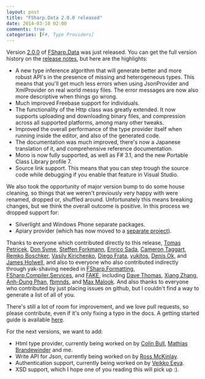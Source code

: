 ```yaml
---
layout: post
title: "FSharp.Data 2.0.0 released"
date: 2014-03-10 02:00
comments: true
categories: [F#, Type Providers]
---
```


Version [2.0.0](http://www.nuget.org/packages/FSharp.Data/2.0.0) of [FSharp.Data](http://fsharp.github.io/FSharp.Data/) was just released. You can get the full version history on the [release notes](https://github.com/fsharp/FSharp.Data/blob/master/RELEASE_NOTES.md), but here are the highlights:

* A new type inference algorithm that will generate better and more robust API's in the presence of missing and heterogeneous types. This means that you'll get much less errors when using JsonProvider and XmlProvider on real world messy files. The error messages are now also more descriptive when things go wrong.
* Much improved Freebase support for individuals.
* The functionality of the Http class was greatly extended. It now supports uploading and downloading binary files, and compression across all supported platforms, among many other tweaks.
* Improved the overall performance of the type provider itself when running inside the editor, and also of the generated code.
* The documentation was much improved, there's now a Japanese translation of it, and comprehensive reference documentation.
* Mono is now fully supported, as well as F# 3.1, and the new Portable Class Library profile 7.
* Source link support. This means that you can step trough the source code while debugging if you enable that feature in Visual Studio.

We also took the opportunity of major version bump to do some house cleaning, so things that we weren't previously very happy with were renamed, dropped or, shuffled around. Unfortunately this means breaking changes, but we think the overall outcome is positive. In this process we dropped support for:

* Silverlight and Windows Phone separate packages.
* Apiary provider (which has now moved to a [separate project](https://github.com/fsprojects/ApiaryProvider)).

Thanks to everyone which contributed directly to this release, [Tomas Petricek](http://github.com/tpetricek), [Don Syme](http://github.com/dsyme), [Steffen Forkmann](http://github.com/forki), [Enrico Sada](http://github.com/enricosada), [Cameron Taggart](http://github.com/ctaggart), [Remko Boschker](http://github.com/remkoboschker), [Vasily Kirichenko](http://github.com/vasily-kirichenko), [Diego Frata](http://github.com/diegofrata), [yukitos](http://github.com/yukitos), [Denis Ok](http://github.com/OkayX6), and [James Holwell](http://github.com/jamesholwell), and also to everyone who also contributed indirectly through yak-shaving needed in [FSharp.Formatting](http://tpetricek.github.io/FSharp.Formatting), [FSharp.Compiler.Services](http://fsharp.github.io/FSharp.Compiler.Service), and [FAKE](http://fsharp.github.io/FAKE), including [Dave Thomas](http://github.com/7sharp9), [Xiang Zhang](http://github.com/soloman817), [Anh-Dung Phan](http://github.com/dungpa), [fbmnds](http://github.com/fbmnds), and [Max Malook](http://github.com/mexx). And also thanks to everyone who contributed by just placing issues on github, but I couldn't find a way to generate a list of all of you.

There's still a lot of room for improvement, and we love pull requests, so please contribute, even if it's only fixing a typo in the docs. A getting started guide is available [here](http://fsharp.github.io/FSharp.Data/contributing.html).

For the next versions, we want to add:

* Html type provider, currently being worked on by [Colin Bull](http://github.com/colinbull), [Mathias Brandewinder](http://github.com/mathias-brandewinder) and me.
* Write API for Json, currently being worked on by [Ross McKinlay](http://github.com/pezipink).
* Authentication support, currently being worked on by [Veikko Eeva](http://github.com/veikkoeeva).
* XSD support, which I hope one of you reading this will pick up :).

